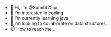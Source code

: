 - 👋 Hi, I’m @Sumit425jp
- 👀 I’m interested in coding
- 🌱 I’m currently learning java
- 💞️ I’m looking to collaborate on data structures
- 📫 How to reach me...

<!---
Sumit425jp/Sumit425jp is a ✨ special ✨ repository because its `README.md` (this file) appears on your GitHub profile.
You can click the Preview link to take a look at your changes.
--->
